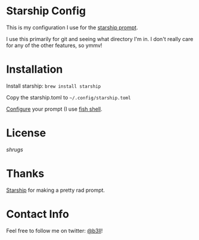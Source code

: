 # Starship Config

This is my configuration I use for the [starship prompt](https://starship.rs).

I use this primarily for git and seeing what directory I'm in. I don't really care for any of the other features, so ymmv!

# Installation

Install starship: `brew install starship`

Copy the starship.toml to `~/.config/starship.toml`

[Configure](https://starship.rs/guide/) your prompt (I use [fish shell](https://fishshell.com).

# License

*shrugs* 

# Thanks

[Starship](https://starship.rs) for making a pretty rad prompt.

# Contact Info

Feel free to follow me on twitter: [@b3ll](https://www.twitter.com/b3ll)!
